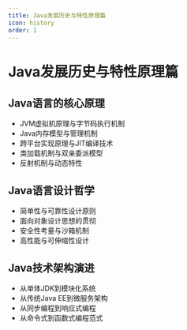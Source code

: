 ```yaml
---
title: Java发展历史与特性原理篇
icon: history
order: 1
---
```


# Java发展历史与特性原理篇

## Java语言的核心原理

- JVM虚拟机原理与字节码执行机制
- Java内存模型与管理机制
- 跨平台实现原理与JIT编译技术
- 类加载机制与双亲委派模型
- 反射机制与动态特性

## Java语言设计哲学

- 简单性与可靠性设计原则
- 面向对象设计思想的贯彻
- 安全性考量与沙箱机制
- 高性能与可伸缩性设计

## Java技术架构演进

- 从单体JDK到模块化系统
- 从传统Java EE到微服务架构
- 从同步编程到响应式编程
- 从命令式到函数式编程范式
